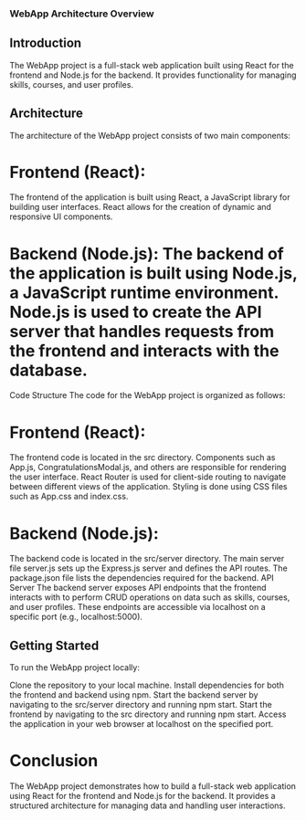 ### WebApp Architecture Overview
## Introduction
The WebApp project is a full-stack web application built using React for the frontend and Node.js for the backend. It provides functionality for managing skills, courses, and user profiles.

## Architecture
The architecture of the WebApp project consists of two main components:

# Frontend (React): 
The frontend of the application is built using React, a JavaScript library for building user interfaces. React allows for the creation of dynamic and responsive UI components.
# Backend (Node.js): The backend of the application is built using Node.js, a JavaScript runtime environment. Node.js is used to create the API server that handles requests from the frontend and interacts with the database.
Code Structure
The code for the WebApp project is organized as follows:

# Frontend (React):
The frontend code is located in the src directory.
Components such as App.js, CongratulationsModal.js, and others are responsible for rendering the user interface.
React Router is used for client-side routing to navigate between different views of the application.
Styling is done using CSS files such as App.css and index.css.

# Backend (Node.js):
The backend code is located in the src/server directory.
The main server file server.js sets up the Express.js server and defines the API routes.
The package.json file lists the dependencies required for the backend.
API Server
The backend server exposes API endpoints that the frontend interacts with to perform CRUD operations on data such as skills, courses, and user profiles. These endpoints are accessible via localhost on a specific port (e.g., localhost:5000).

## Getting Started
To run the WebApp project locally:

Clone the repository to your local machine.
Install dependencies for both the frontend and backend using npm.
Start the backend server by navigating to the src/server directory and running npm start.
Start the frontend by navigating to the src directory and running npm start.
Access the application in your web browser at localhost on the specified port.

# Conclusion
The WebApp project demonstrates how to build a full-stack web application using React for the frontend and Node.js for the backend. It provides a structured architecture for managing data and handling user interactions.
